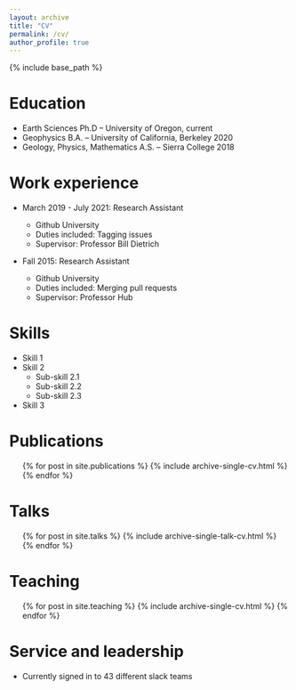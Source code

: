 ```yaml
---
layout: archive
title: "CV"
permalink: /cv/
author_profile: true
---
```


{% include base_path %}

Education
======
* Earth Sciences Ph.D – University of Oregon, current
* Geophysics B.A. – University of California, Berkeley 2020
* Geology, Physics, Mathematics A.S. – Sierra College 2018

Work experience
======
* March 2019 - July 2021: Research Assistant
  * Github University
  * Duties included: Tagging issues
  * Supervisor: Professor Bill Dietrich

* Fall 2015: Research Assistant
  * Github University
  * Duties included: Merging pull requests
  * Supervisor: Professor Hub
  
Skills
======
* Skill 1
* Skill 2
  * Sub-skill 2.1
  * Sub-skill 2.2
  * Sub-skill 2.3
* Skill 3

Publications
======
  <ul>{% for post in site.publications %}
    {% include archive-single-cv.html %}
  {% endfor %}</ul>
  
Talks
======
  <ul>{% for post in site.talks %}
    {% include archive-single-talk-cv.html %}
  {% endfor %}</ul>
  
Teaching
======
  <ul>{% for post in site.teaching %}
    {% include archive-single-cv.html %}
  {% endfor %}</ul>
  
Service and leadership
======
* Currently signed in to 43 different slack teams
